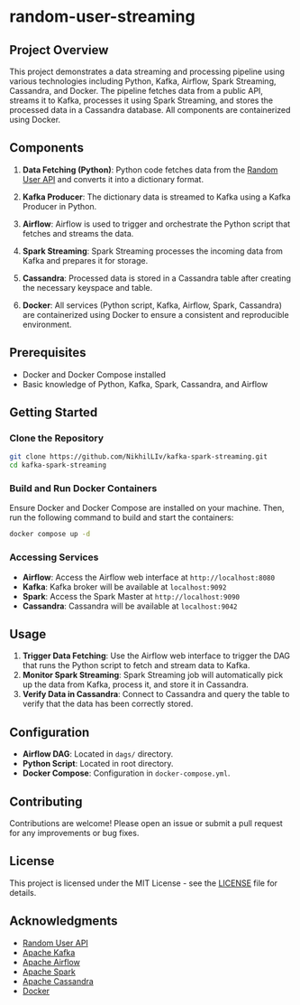 # random-user-streaming

## Project Overview

This project demonstrates a data streaming and processing pipeline using various technologies including Python, Kafka, Airflow, Spark Streaming, Cassandra, and Docker. The pipeline fetches data from a public API, streams it to Kafka, processes it using Spark Streaming, and stores the processed data in a Cassandra database. All components are containerized using Docker.

## Components

1. **Data Fetching (Python)**: Python code fetches data from the [Random User API](https://randomuser.me/api/) and converts it into a dictionary format.

2. **Kafka Producer**: The dictionary data is streamed to Kafka using a Kafka Producer in Python.

3. **Airflow**: Airflow is used to trigger and orchestrate the Python script that fetches and streams the data.

4. **Spark Streaming**: Spark Streaming processes the incoming data from Kafka and prepares it for storage.

5. **Cassandra**: Processed data is stored in a Cassandra table after creating the necessary keyspace and table.

6. **Docker**: All services (Python script, Kafka, Airflow, Spark, Cassandra) are containerized using Docker to ensure a consistent and reproducible environment.

## Prerequisites

- Docker and Docker Compose installed
- Basic knowledge of Python, Kafka, Spark, Cassandra, and Airflow

## Getting Started

### Clone the Repository

```sh
git clone https://github.com/NikhilLIv/kafka-spark-streaming.git
cd kafka-spark-streaming
```

### Build and Run Docker Containers

Ensure Docker and Docker Compose are installed on your machine. Then, run the following command to build and start the containers:

```sh
docker compose up -d
```

### Accessing Services

- **Airflow**: Access the Airflow web interface at `http://localhost:8080`
- **Kafka**: Kafka broker will be available at `localhost:9092`
- **Spark**: Access the Spark Master at `http://localhost:9090`
- **Cassandra**: Cassandra will be available at `localhost:9042`

## Usage

1. **Trigger Data Fetching**: Use the Airflow web interface to trigger the DAG that runs the Python script to fetch and stream data to Kafka.
2. **Monitor Spark Streaming**: Spark Streaming job will automatically pick up the data from Kafka, process it, and store it in Cassandra.
3. **Verify Data in Cassandra**: Connect to Cassandra and query the table to verify that the data has been correctly stored.

## Configuration

- **Airflow DAG**: Located in `dags/` directory.
- **Python Script**: Located in root directory.
- **Docker Compose**: Configuration in `docker-compose.yml`.

## Contributing

Contributions are welcome! Please open an issue or submit a pull request for any improvements or bug fixes.

## License

This project is licensed under the MIT License - see the [LICENSE](LICENSE) file for details.

## Acknowledgments

- [Random User API](https://randomuser.me/api/)
- [Apache Kafka](https://kafka.apache.org/)
- [Apache Airflow](https://airflow.apache.org/)
- [Apache Spark](https://spark.apache.org/)
- [Apache Cassandra](https://cassandra.apache.org/)
- [Docker](https://www.docker.com/)
